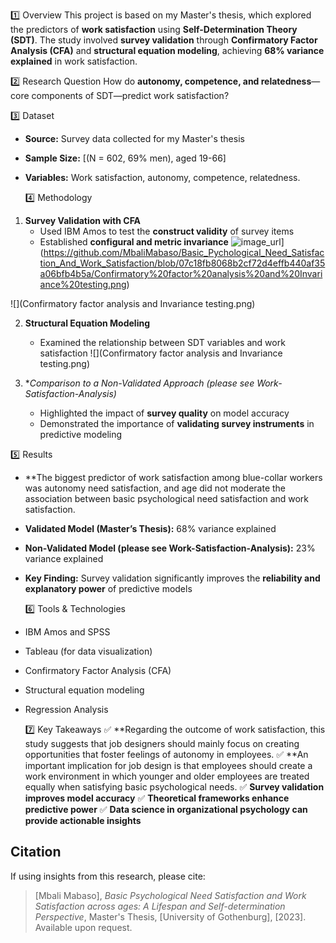 1️⃣ Overview
This project is based on my Master's thesis, which explored the predictors of **work satisfaction** using **Self-Determination Theory (SDT)**. The study involved **survey validation** through **Confirmatory Factor Analysis (CFA)** and **structural equation modeling**, achieving **68% variance explained** in work satisfaction.

2️⃣ Research Question
How do **autonomy, competence, and relatedness**—core components of SDT—predict work satisfaction?

3️⃣ Dataset
- **Source:** Survey data collected for my Master's thesis
- **Sample Size:** [(N = 602, 69% men), aged 19-66]
- **Variables:** Work satisfaction, autonomy, competence, relatedness.

  4️⃣  Methodology
1. **Survey Validation with CFA**
   - Used IBM Amos  to test the **construct validity** of survey items
   - Established **configural and metric invariance**
   ![image_url]([)](https://github.com/MbaliMabaso/Basic_Pychological_Need_Satisfaction_And_Work_Satisfaction/blob/07c18fb8068b2cf72d4effb440af35a06bfb4b5a/Confirmatory%20factor%20analysis%20and%20Invariance%20testing.png)

![](Confirmatory factor analysis and Invariance testing.png)

     
2. **Structural Equation Modeling**
   - Examined the relationship between SDT variables and work satisfaction
![](Confirmatory factor analysis and Invariance testing.png)

  
  
3. **Comparison to a Non-Validated Approach (please see Work-Satisfaction-Analysis)*
   - Highlighted the impact of **survey quality** on model accuracy
   - Demonstrated the importance of **validating survey instruments** in predictive modeling

5️⃣  Results
- **The biggest predictor of work satisfaction among blue-collar workers was autonomy need satisfaction, and age did not moderate the association between basic psychological need satisfaction and work satisfaction.
- **Validated Model (Master’s Thesis):** 68% variance explained
- **Non-Validated Model (please see Work-Satisfaction-Analysis):** 23% variance explained
- **Key Finding:** Survey validation significantly improves the **reliability and explanatory power** of predictive models

  6️⃣ Tools & Technologies
- IBM Amos and SPSS
- Tableau (for data visualization)
- Confirmatory Factor Analysis (CFA)
- Structural equation modeling
- Regression Analysis

  7️⃣ Key Takeaways
✅ **Regarding the outcome of work satisfaction, this study suggests that job designers should mainly focus on creating opportunities that foster feelings of
autonomy in employees.
✅ **An important implication for job design is that employees should create a work environment in which younger and older employees are
treated equally when satisfying basic psychological needs.
✅ **Survey validation improves model accuracy**
✅ **Theoretical frameworks enhance predictive power**
✅ **Data science in organizational psychology can provide actionable insights**

## Citation
If using insights from this research, please cite:
> [Mbali Mabaso], *Basic Psychological Need Satisfaction and Work Satisfaction
across ages: A Lifespan and Self-determination Perspective*, Master's Thesis, [University of Gothenburg], [2023]. Available upon request.

